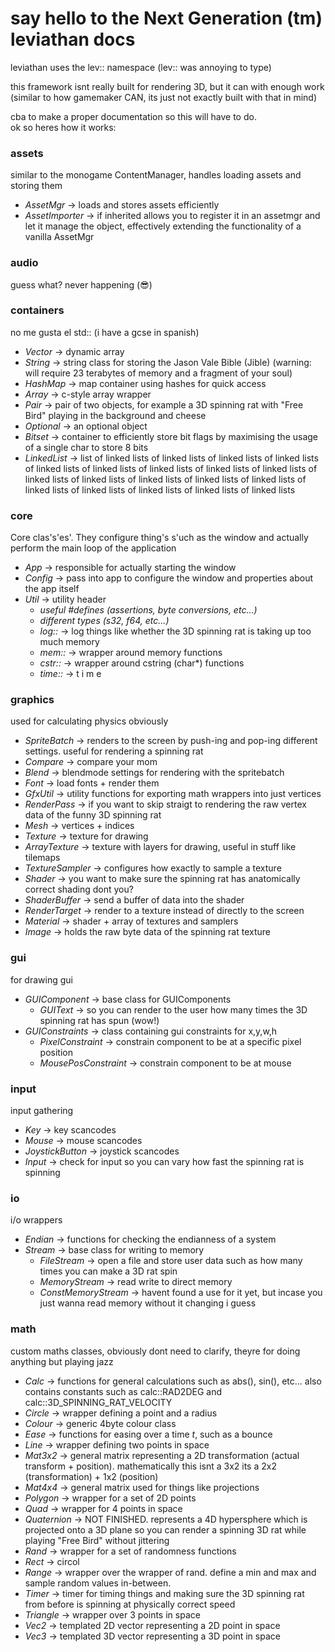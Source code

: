 # say hello to the Next Generation (tm) leviathan docs

leviathan uses the lev:: namespace (lev:: was annoying to type)

this framework isnt really built for rendering 3D, but it can with enough work (similar to how gamemaker CAN, its just not exactly built with that in mind)

cba to make a proper documentation so this will have to do.  
ok so heres how it works:

### assets
similar to the monogame ContentManager, handles loading assets and storing them

- *AssetMgr* -> loads and stores assets efficiently
- *AssetImporter* -> if inherited allows you to register it in an assetmgr and let it manage the object, effectively extending the functionality of a vanilla AssetMgr

### audio
guess what? never happening (:sunglasses:)

### containers
no me gusta el std:: (i have a gcse in spanish)

- *Vector* -> dynamic array
- *String* -> string class for storing the Jason Vale Bible (Jible) (warning: will require 23 terabytes of memory and a fragment of your soul)
- *HashMap* -> map container using hashes for quick access
- *Array* -> c-style array wrapper
- *Pair* -> pair of two objects, for example a 3D spinning rat with "Free Bird" playing in the background and cheese
- *Optional* -> an optional object
- *Bitset* -> container to efficiently store bit flags by maximising the usage of a single char to store 8 bits
- *LinkedList* -> list of linked lists of linked lists of linked lists of linked lists of linked lists of linked lists of linked lists of linked lists of linked lists of linked lists of linked lists of linked lists of linked lists of linked lists of linked lists of linked lists of linked lists of linked lists of linked lists

### core
Core clas's'es'. They configure thing's s'uch as the window and actually perform the main loop of the application

- *App* -> responsible for actually starting the window
- *Config* -> pass into app to configure the window and properties about the app itself
- *Util* -> utility header
  - *useful #defines (assertions, byte conversions, etc...)*
  - *different types (s32, f64, etc...)*
  - *log::* -> log things like whether the 3D spinning rat is taking up too much memory
  - *mem::* -> wrapper around memory functions
  - *cstr::* -> wrapper around cstring (char*) functions
  - *time::* -> t i m e

### graphics
used for calculating physics obviously

- *SpriteBatch* -> renders to the screen by push-ing and pop-ing different settings. useful for rendering a spinning rat
- *Compare* -> compare your mom
- *Blend* -> blendmode settings for rendering with the spritebatch
- *Font* -> load fonts + render them
- *GfxUtil* -> utility functions for exporting math wrappers into just vertices
- *RenderPass* -> if you want to skip straigt to rendering the raw vertex data of the funny 3D spinning rat
- *Mesh* -> vertices + indices
- *Texture* -> texture for drawing
- *ArrayTexture* -> texture with layers for drawing, useful in stuff like tilemaps
- *TextureSampler* -> configures how exactly to sample a texture
- *Shader* -> you want to make sure the spinning rat has anatomically correct shading dont you?
- *ShaderBuffer* -> send a buffer of data into the shader
- *RenderTarget* -> render to a texture instead of directly to the screen
- *Material* -> shader + array of textures and samplers
- *Image* -> holds the raw byte data of the spinning rat texture

### gui
for drawing gui

- *GUIComponent* -> base class for GUIComponents
    - *GUIText* -> so you can render to the user how many times the 3D spinning rat has spun (wow!)
- *GUIConstraints* -> class containing gui constraints for x,y,w,h
  - *PixelConstraint* -> constrain component to be at a specific pixel position
  - *MousePosConstraint* -> constrain component to be at mouse

### input
input gathering

- *Key* -> key scancodes
- *Mouse* -> mouse scancodes
- *JoystickButton* -> joystick scancodes
- *Input* -> check for input so you can vary how fast the spinning rat is spinning

### io
i/o wrappers

- *Endian* -> functions for checking the endianness of a system
- *Stream* -> base class for writing to memory
  - *FileStream* -> open a file and store user data such as how many times you can make a 3D rat spin
  - *MemoryStream* -> read write to direct memory
  - *ConstMemoryStream* -> havent found a use for it yet, but incase you just wanna read memory without it changing i guess

### math
custom maths classes, obviously dont need to clarify, theyre for doing anything but playing jazz

- *Calc* -> functions for general calculations such as abs(), sin(), etc... also contains constants such as calc::RAD2DEG and calc::3D_SPINNING_RAT_VELOCITY
- *Circle* -> wrapper defining a point and a radius
- *Colour* -> generic 4byte colour class
- *Ease* -> functions for easing over a time *t*, such as a bounce
- *Line* -> wrapper defining two points in space
- *Mat3x2* -> general matrix representing a 2D transformation (actual transform + position). mathematically this isnt a 3x2 its a 2x2 (transformation) + 1x2 (position)
- *Mat4x4* -> general matrix used for things like projections
- *Polygon* -> wrapper for a set of 2D points
- *Quad* -> wrapper for 4 points in space
- *Quaternion* -> NOT FINISHED. represents a 4D hypersphere which is projected onto a 3D plane so you can render a spinning 3D rat while playing "Free Bird" without jittering
- *Rand* -> wrapper for a set of randomness functions
- *Rect<T>* -> circol
- *Range* -> wrapper over the wrapper of rand. define a min and max and sample random values in-between.
- *Timer* -> timer for timing things and making sure the 3D spinning rat from before is spinning at physically correct speed
- *Triangle* -> wrapper over 3 points in space
- *Vec2<T>* -> templated 2D vector representing a 2D point in space
- *Vec3<T>* -> templated 3D vector representing a 3D point in space
